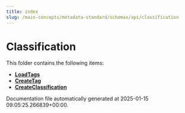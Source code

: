 ```yaml
---
title: index
slug: /main-concepts/metadata-standard/schemas/api/classification
---
```


# Classification

This folder contains the following items:

- [**LoadTags**](/main-concepts/metadata-standard/schemas/api/classification/loadtags)
- [**CreateTag**](/main-concepts/metadata-standard/schemas/api/classification/createtag)
- [**CreateClassification**](/main-concepts/metadata-standard/schemas/api/classification/createclassification)


Documentation file automatically generated at 2025-01-15 09:05:25.266839+00:00.
